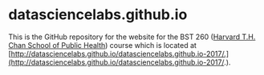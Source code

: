 # datasciencelabs.github.io 

This is the GitHub repository for the website for the BST 260 ([Harvard T.H. Chan School of Public Health](http://www.hsph.harvard.edu)) course which is located at [http://datasciencelabs.github.io/datasciencelabs.github.io-2017/.](http://datasciencelabs.github.io/datasciencelabs.github.io-2017/.). 
